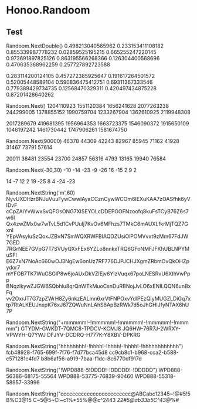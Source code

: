 # Honoo.Randoom

## Test

Randoom.NextDouble()
0.498213040565962
0.233153411108182
0.855339987778232
0.02859525195215
0.665255247220145
0.973691897825126
0.863195566268366
0.126304400568696
0.470635368962259
0.257727892723588

0.283114200124105
0.457272385925647
0.191617264501572
0.52005448589104
0.590836475412751
0.69311367333546
0.779389429734735
0.12568470329311
0.420497434875228
0.87201428640262

Randoom.Next()
1204110923
1551120384
1656241628
2077263238
244299005
1378855152
1990759704
1233267904
1362610925
2119948308

2017289679
419681395
1956964353
1663723375
1546090372
1915650109
1046197242
1461730442
1747906261
1581674750

Randoom.Next(90000)
46378
44309
42243
82967
85945
71162
41928
31467
73791
57614

20011
38481
23554
23700
24857
56316
4793
13165
19940
76584

Randoom.Next(-30,30)
-10
-14
-23
-9
-26
16
-15
2
9
2

14
-7
12
2
19
-25
8
4
-24
-23

Randoom.NextString('m',60)
NyvUXDHzrBNJuVuuFywCwwlAyaCCznCywWCOm6IEXuKAA7zOASfhk6yVIDvF
cCpZAiYvWwxSvQFGsONG7XlSEYOLcDDEPGOFNzoofq8kuFsTCyB76Z6s7w6l
Qx4zwZMx0w7wTvL5d1CvPUuIj7KvOv6MFhzs7TMkC6mAUXLfkrMjTQZ7GxnI
YEpVAsyluSzQoxJZBvN7SmWQXRWFBIAQDZUsiOlPOMVvxt9zMm67FdJW7GED
7RGrNEE7GVpG7T7SVUyQXxFEx6YZLo8nnkxTRQ6GFoNMFJFKhUBLNPYMuSFI
E6Z7xN7NoAc660wOJ3NgEw6onUz7RF776DJPJCHJXgmZRbmOvQkOHZpydor7
mYFOB7TK7WuGSGlP8w6joAUxDkVZlEjv6YIzVuqx67poLNESRvU6XIhVwPpp
BNqzlkywZJGW6SQbhlu8qrQnWTkMuoCsnDuRBNojJvLO6xENILQQN6unBxFq
vv2OxrJT7G7zpZWrH8Zy6nkzEALmn6xrVtFNPOxvYdlPEzQIyMUGZLDiGq7x
tp7RtALKEUJnxpK76xJ67ZQWuNnLAhS6ApBzRWk7d5oJhGHlJfyNTAX6hU7P

Randoom.NextString("+mmmmm!-!mmmmm!-!mmmmm!-!mmmmm!-!mmmmm")
GTYDM-GWKDT-7QMC8-TPDCV-KCMJ8
JQ6HW-76R7J-2WRXY-VPWYH-Q7YWJ
DFJYV-DCDRQ-H777K-Y8XBV-DPKRG

Randoom.NextString("hhhhhhhh!-!hhhh!-!hhhh!-!hhhh!-!hhhhhhhhhhhh")
fcb48928-f765-699f-7f76-f7d77bca45d8
cc9cb8c1-b968-cca2-b588-c571281c4fd7
b8b6af56-a919-7baa-f1dc-8c6770df917d

Randoom.NextString("!WPD888-5!DDDD!-!DDDDD!-!DDDDD")
WPD888-56386-68175-55564
WPD888-53775-76839-90460
WPD888-55318-58957-33996

Randoom.NextString("cccccccccccccccccccccccc@ABCabc12345~!@#$%^*")
5!%3^~!bB5%*!*1$5B%C3@15
C~5@5~C!~c1%*55%@@c^2443
*$2%C$2#5@ab33b5C^43@*%#
